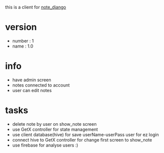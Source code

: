 this is a client for [note_django](https://github.com/samanba81/note_django)

# version
- number : 1
- name : 1.0

# info 
 - have admin screen
 - notes connected to account
 - user can edit notes

# tasks
  - delete note by user on show_note screen
  - use GetX controller for state management
  - use client database(hive) for save userName-userPass user for ez login
  - connect hive to GetX controller for change first screen to show_note
  - use firebase for analyse users :)
